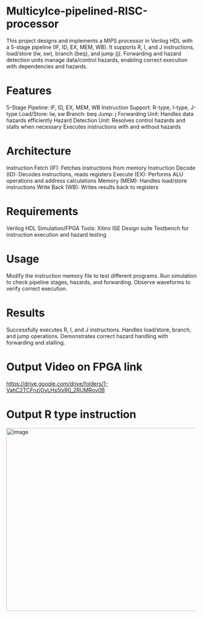 # Multicylce-pipelined-RISC-processor
This project designs and implements a MIPS processor in Verilog HDL with a 5-stage pipeline (IF, ID, EX, MEM, WB). It supports R, I, and J instructions, load/store (lw, sw), branch (beq), and jump (j). Forwarding and hazard detection units manage data/control hazards, enabling correct execution with dependencies and hazards.

# Features
5-Stage Pipeline: IF, ID, EX, MEM, WB
Instruction Support:
R-type, I-type, J-type
Load/Store: lw, sw
Branch: beq
Jump: j
Forwarding Unit: Handles data hazards efficiently
Hazard Detection Unit: Resolves control hazards and stalls when necessary
Executes instructions with and without hazards

# Architecture
Instruction Fetch (IF): Fetches instructions from memory
Instruction Decode (ID): Decodes instructions, reads registers
Execute (EX): Performs ALU operations and address calculations
Memory (MEM): Handles load/store instructions
Write Back (WB): Writes results back to registers

# Requirements
Verilog HDL
Simulation/FPGA Tools: Xilinx ISE Design suite
Testbench for instruction execution and hazard testing

# Usage
Modify the instruction memory file to test different programs.
Run simulation to check pipeline stages, hazards, and forwarding.
Observe waveforms to verify correct execution.

# Results
Successfully executes R, I, and J instructions.
Handles load/store, branch, and jump operations.
Demonstrates correct hazard handling with forwarding and stalling.

# Output Video on FPGA link
https://drive.google.com/drive/folders/1-VahC2TCFnzjOyLHs5lxR0_2RUMRoy0B

# Output R type instruction
<img width="1125" height="485" alt="image" src="https://github.com/user-attachments/assets/cc7882fa-0b27-475d-b5c9-10526d2917c7" />
